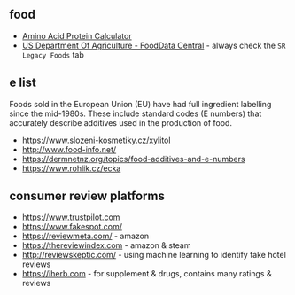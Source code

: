 ## food
* [Amino Acid Protein Calculator](https://tools.myfooddata.com/protein-calculator) 
* [US Department Of Agriculture - FoodData Central](https://fdc.nal.usda.gov/) - always check the `SR Legacy Foods` tab

## e list
Foods sold in the European Union (EU) have had full ingredient labelling since the mid-1980s. These include standard codes (E numbers) that accurately describe additives used in the production of food.  

* https://www.slozeni-kosmetiky.cz/xylitol
* http://www.food-info.net/
* https://dermnetnz.org/topics/food-additives-and-e-numbers
* https://www.rohlik.cz/ecka

## consumer review platforms
* https://www.trustpilot.com
* https://www.fakespot.com/
* https://reviewmeta.com/  - amazon
* https://thereviewindex.com - amazon & steam
* http://reviewskeptic.com/ - using machine learning to identify fake hotel reviews
* https://iherb.com - for supplement & drugs, contains many ratings & reviews



